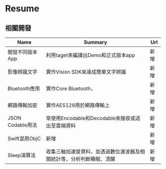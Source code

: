 # Resume



## 相關開發

Name| Summary| Url
------------ | ------------- | -------------
開發不同版本App| 利用taget來編譯出Demo和正式版本app| 新增|
影像辨識文字| 實作Vision SDK來達成簡單文字辨識| 新增|
Bluetooth應用|實作Core Bluetooth，|新增|
網路傳輸加密| 實作AES128用於網路傳輸上| 新增|
JSON Codable用法| 常使用Encodable和Decodable來接收或送出至雲端資料|新增|
Swift混用ObjC|新增|新增|
Sleep演算法| 收集三軸加速度資料，並透過數位濾波器及相關統計等，分析判斷睡眠、清醒|新增|


